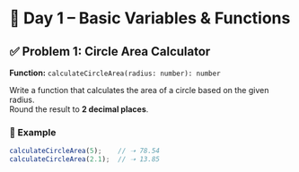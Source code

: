 # 📅 Day 1 – Basic Variables & Functions

## ✅ Problem 1: Circle Area Calculator

**Function:** `calculateCircleArea(radius: number): number`

Write a function that calculates the area of a circle based on the given radius.  
Round the result to **2 decimal places**.

### 🧪 Example
```js
calculateCircleArea(5);    // ➝ 78.54
calculateCircleArea(2.1);  // ➝ 13.85